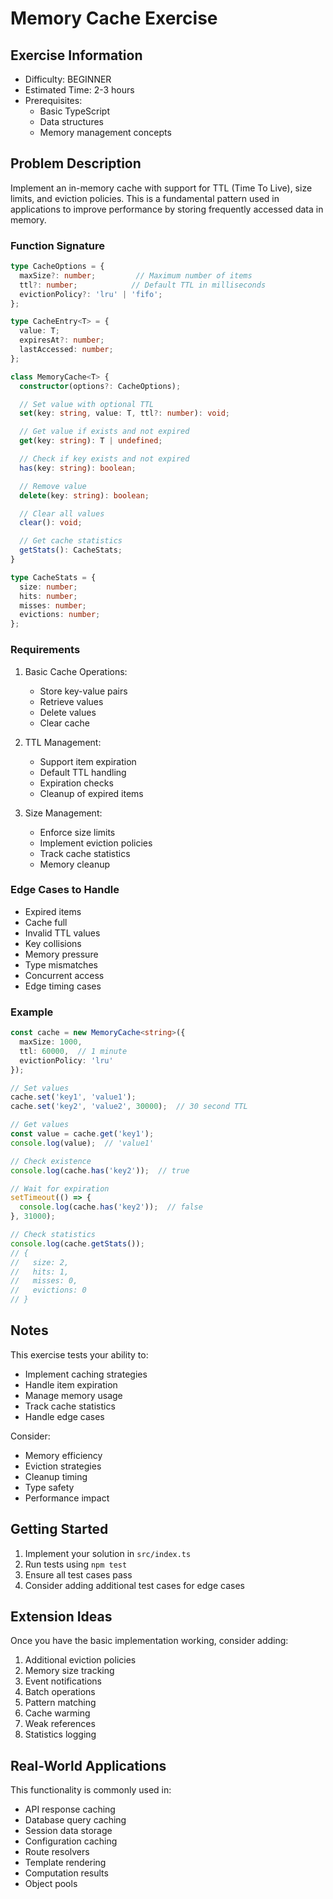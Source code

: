 # Memory Cache Exercise

## Exercise Information
- Difficulty: BEGINNER
- Estimated Time: 2-3 hours
- Prerequisites:
    - Basic TypeScript
    - Data structures
    - Memory management concepts

## Problem Description

Implement an in-memory cache with support for TTL (Time To Live), size limits, and eviction policies. This is a fundamental pattern used in applications to improve performance by storing frequently accessed data in memory.

### Function Signature
```typescript
type CacheOptions = {
  maxSize?: number;         // Maximum number of items
  ttl?: number;            // Default TTL in milliseconds
  evictionPolicy?: 'lru' | 'fifo';
};

type CacheEntry<T> = {
  value: T;
  expiresAt?: number;
  lastAccessed: number;
};

class MemoryCache<T> {
  constructor(options?: CacheOptions);

  // Set value with optional TTL
  set(key: string, value: T, ttl?: number): void;

  // Get value if exists and not expired
  get(key: string): T | undefined;

  // Check if key exists and not expired
  has(key: string): boolean;

  // Remove value
  delete(key: string): boolean;

  // Clear all values
  clear(): void;

  // Get cache statistics
  getStats(): CacheStats;
}

type CacheStats = {
  size: number;
  hits: number;
  misses: number;
  evictions: number;
};
```

### Requirements

1. Basic Cache Operations:
    - Store key-value pairs
    - Retrieve values
    - Delete values
    - Clear cache

2. TTL Management:
    - Support item expiration
    - Default TTL handling
    - Expiration checks
    - Cleanup of expired items

3. Size Management:
    - Enforce size limits
    - Implement eviction policies
    - Track cache statistics
    - Memory cleanup

### Edge Cases to Handle

- Expired items
- Cache full
- Invalid TTL values
- Key collisions
- Memory pressure
- Type mismatches
- Concurrent access
- Edge timing cases

### Example

```typescript
const cache = new MemoryCache<string>({
  maxSize: 1000,
  ttl: 60000,  // 1 minute
  evictionPolicy: 'lru'
});

// Set values
cache.set('key1', 'value1');
cache.set('key2', 'value2', 30000);  // 30 second TTL

// Get values
const value = cache.get('key1');
console.log(value);  // 'value1'

// Check existence
console.log(cache.has('key2'));  // true

// Wait for expiration
setTimeout(() => {
  console.log(cache.has('key2'));  // false
}, 31000);

// Check statistics
console.log(cache.getStats());
// {
//   size: 2,
//   hits: 1,
//   misses: 0,
//   evictions: 0
// }
```

## Notes

This exercise tests your ability to:
- Implement caching strategies
- Handle item expiration
- Manage memory usage
- Track cache statistics
- Handle edge cases

Consider:
- Memory efficiency
- Eviction strategies
- Cleanup timing
- Type safety
- Performance impact

## Getting Started

1. Implement your solution in `src/index.ts`
2. Run tests using `npm test`
3. Ensure all test cases pass
4. Consider adding additional test cases for edge cases

## Extension Ideas

Once you have the basic implementation working, consider adding:
1. Additional eviction policies
2. Memory size tracking
3. Event notifications
4. Batch operations
5. Pattern matching
6. Cache warming
7. Weak references
8. Statistics logging

## Real-World Applications

This functionality is commonly used in:
- API response caching
- Database query caching
- Session data storage
- Configuration caching
- Route resolvers
- Template rendering
- Computation results
- Object pools

